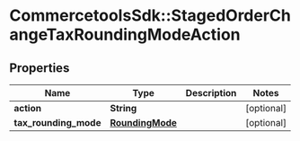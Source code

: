 # CommercetoolsSdk::StagedOrderChangeTaxRoundingModeAction

## Properties
Name | Type | Description | Notes
------------ | ------------- | ------------- | -------------
**action** | **String** |  | [optional] 
**tax_rounding_mode** | [**RoundingMode**](RoundingMode.md) |  | [optional] 

